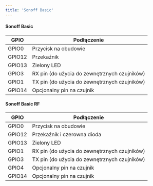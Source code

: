 ```yaml
---
title: 'Sonoff Basic'
---
```


#### Sonoff Basic

| GPIO | Podłączenie |
| - | - |
| GPIO0	| Przycisk na obudowie |
| GPIO12 | Przekaźnik |
| GPIO13 | Zielony LED |
| GPIO3	| RX pin (do użycia do zewnętrznych czujników) |
| GPIO1	| TX pin (do użycia do zewnętrznych czujników) |
| GPIO14 | Opcjonalny pin na czujnik |

#### Sonoff Basic RF

| GPIO | Podłączenie |
| - | - |
| GPIO0	| Przycisk na obudowie |
| GPIO12 | Przekaźnik i czerowna dioda|
| GPIO13 | Zielony LED |
| GPIO1	| RX pin (do użycia do zewnętrznych czujników) |
| GPIO3	| TX pin (do użycia do zewnętrznych czujników) |
| GPIO4 | Opcjonalny pin na czujnik |
| GPIO14 | Opcjonalny pin na czujnik |
